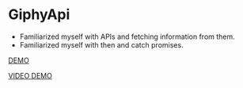# GiphyApi

- Familiarized myself with APIs and fetching information from them.
- Familiarized myself with then and catch promises.

[DEMO](https://giphyapi-lyart.vercel.app/)

[VIDEO DEMO](https://github.com/user-attachments/assets/75ef643c-dc7c-49e3-9bd8-7cabcb012469)
